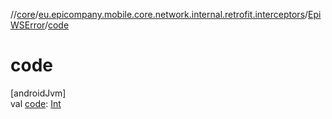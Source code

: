 //[core](../../../index.md)/[eu.epicompany.mobile.core.network.internal.retrofit.interceptors](../index.md)/[EpiWSError](index.md)/[code](code.md)

# code

[androidJvm]\
val [code](code.md): [Int](https://kotlinlang.org/api/latest/jvm/stdlib/kotlin/-int/index.html)
